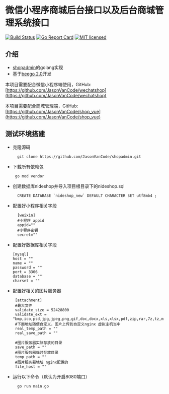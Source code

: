 # 微信小程序商城后台接口以及后台商城管理系统接口

[![Build Status][1]][2] [![Go Report Card][3]][4] [![MIT licensed][5]][6]

[1]: https://travis-ci.org/harlanc/moshopserver.svg?branch=master
[2]: https://travis-ci.org/harlanc/moshopserver
[3]: https://goreportcard.com/badge/github.com/harlanc/moshopserver
[4]: https://goreportcard.com/report/github.com/harlanc/moshopserver
[5]: https://img.shields.io/badge/license-MIT-blue.svg
[6]: LICENSE

## 介绍

- [shopadmin](https://github.com/JasonVanCode/shopadmin.git)的golang实现
- 基于[beego 2.0](https://github.com/beego/beego)开发



本项目需要配合微信小程序端使用，GitHub: [https://github.com/JasonVanCode/wechatshop](https://github.com/JasonVanCode/wechatshop)

本项目需要配合商城管理端，GitHub: [https://github.com/JasonVanCode/shop_vue](https://github.com/JasonVanCode/shop_vue)

## 测试环境搭建

- 克隆源码

        git clone https://github.com/JasonVanCode/shopadmin.git

- 下载所有依赖包

       go mod vendor

- 创建数据库nideshop并导入项目根目录下的nideshop.sql

        CREATE DATABASE `nideshop_new` DEFAULT CHARACTER SET utf8mb4 ;

- 配置好小程序相关字段

        [weixin] 
        #小程序 appid
        appid=""
        #小程序密钥
        secret="" 
  
- 配置好数据库相关字段
  
      [mysql]
      host = ""
      name = ""
      password = ""
      port = 3306
      database = ""
      charset = ""



- 配置好相关的图片服务器

       [attachment]
       #最大文件
       validate_size = 52428800
       validate_ext = "bmp,ico,psd,jpg,jpeg,png,gif,doc,docx,xls,xlsx,pdf,zip,rar,7z,tz,mp3,mp4,mov,swf,flv,avi,mpg,ogg,wav,flac,ape"
       #下面地址随便自定义，图片上传到自定义nginx 虚拟主机当中
       real_temp_path = ""
       real_save_path = ""

       #图片服务器实际存放的目录
       save_path = ""
       #图片服务器临时存放目录
       temp_path = ""
       #图片服务器地址 nginx配置的
       file_host = ""

- 运行以下命令（默认为开启8080端口）

        go run main.go






